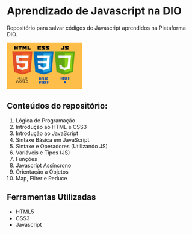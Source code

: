 # Aprendizado de Javascript na DIO
Repositório para salvar códigos de Javascript aprendidos na Plataforma DIO. 

<img width="200" src="java.gif">

## Conteúdos do repositório:

1. Lógica de Programação
2. Introdução ao HTML e CSS3
3. Introdução ao JavaScript
4. Sintaxe Básica em JavaScript
5. Sintaxe e Operadores (Utilizando JS)
6. Variáveis e Tipos (JS)
7. Funções
8. Javascript Assíncrono
9. Orientação a Objetos
10. Map, Filter e Reduce

## Ferramentas Utilizadas

- HTML5
- CSS3
- Javascript
